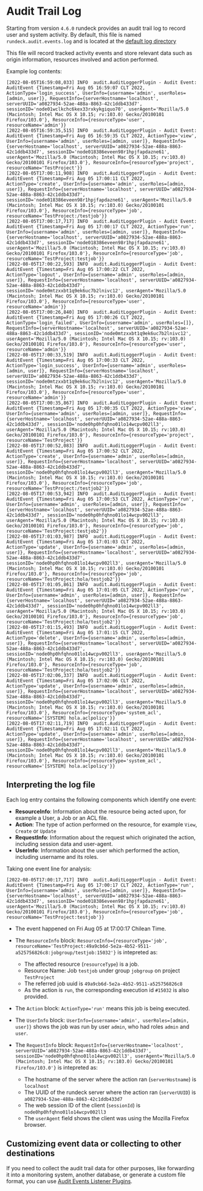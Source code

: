 # Audit Trail Log

Starting from version `4.6.0` rundeck provides an audit trail log to record user and system activity.
By default, this file is named `rundeck.audit.events.log` and is located at the [default log directory](/administration/configuration/config-file-reference.html#framework-properties)

This file will record tracked activity events and store relevant data such as origin information, resources involved and action performed.

Example log contents:

```
[2022-08-05T16:59:08,033] INFO  audit.AuditLoggerPlugin - Audit Event: AuditEvent {Timestamp=Fri Aug 05 16:59:07 CLT 2022, ActionType='login_success', UserInfo={username='admin', userRoles=[admin, user]}, RequestInfo={serverHostname='localhost', serverUUID='a0827934-52ae-488a-8863-42c1ddb433d7', sessionID='node01wclkchc6kex33rxkykgiquo70', userAgent='Mozilla/5.0 (Macintosh; Intel Mac OS X 10.15; rv:103.0) Gecko/20100101 Firefox/103.0'}, ResourceInfo={resourceType='user', resourceName='admin'}}
[2022-08-05T16:59:35,515] INFO  audit.AuditLoggerPlugin - Audit Event: AuditEvent {Timestamp=Fri Aug 05 16:59:35 CLT 2022, ActionType='view', UserInfo={username='admin', userRoles=[admin, user]}, RequestInfo={serverHostname='localhost', serverUUID='a0827934-52ae-488a-8863-42c1ddb433d7', sessionID='node018386eveen98r1hpjfapdazne61', userAgent='Mozilla/5.0 (Macintosh; Intel Mac OS X 10.15; rv:103.0) Gecko/20100101 Firefox/103.0'}, ResourceInfo={resourceType='project', resourceName='TestProject'}}
[2022-08-05T17:00:11,908] INFO  audit.AuditLoggerPlugin - Audit Event: AuditEvent {Timestamp=Fri Aug 05 17:00:11 CLT 2022, ActionType='create', UserInfo={username='admin', userRoles=[admin, user]}, RequestInfo={serverHostname='localhost', serverUUID='a0827934-52ae-488a-8863-42c1ddb433d7', sessionID='node018386eveen98r1hpjfapdazne61', userAgent='Mozilla/5.0 (Macintosh; Intel Mac OS X 10.15; rv:103.0) Gecko/20100101 Firefox/103.0'}, ResourceInfo={resourceType='job', resourceName='TestProject:/testjob'}}
[2022-08-05T17:00:17,717] INFO  audit.AuditLoggerPlugin - Audit Event: AuditEvent {Timestamp=Fri Aug 05 17:00:17 CLT 2022, ActionType='run', UserInfo={username='admin', userRoles=[admin, user]}, RequestInfo={serverHostname='localhost', serverUUID='a0827934-52ae-488a-8863-42c1ddb433d7', sessionID='node018386eveen98r1hpjfapdazne61', userAgent='Mozilla/5.0 (Macintosh; Intel Mac OS X 10.15; rv:103.0) Gecko/20100101 Firefox/103.0'}, ResourceInfo={resourceType='job', resourceName='TestProject:testjob'}}
[2022-08-05T17:00:22,593] INFO  audit.AuditLoggerPlugin - Audit Event: AuditEvent {Timestamp=Fri Aug 05 17:00:22 CLT 2022, ActionType='logout', UserInfo={username='admin', userRoles=[admin, user]}, RequestInfo={serverHostname='localhost', serverUUID='a0827934-52ae-488a-8863-42c1ddb433d7', sessionID='node0mtzxxbt1q9ek6uc7b2lnivc12', userAgent='Mozilla/5.0 (Macintosh; Intel Mac OS X 10.15; rv:103.0) Gecko/20100101 Firefox/103.0'}, ResourceInfo={resourceType='user', resourceName='admin'}}
[2022-08-05T17:00:26,840] INFO  audit.AuditLoggerPlugin - Audit Event: AuditEvent {Timestamp=Fri Aug 05 17:00:26 CLT 2022, ActionType='login_failed', UserInfo={username='admin', userRoles=[]}, RequestInfo={serverHostname='localhost', serverUUID='a0827934-52ae-488a-8863-42c1ddb433d7', sessionID='node0mtzxxbt1q9ek6uc7b2lnivc12', userAgent='Mozilla/5.0 (Macintosh; Intel Mac OS X 10.15; rv:103.0) Gecko/20100101 Firefox/103.0'}, ResourceInfo={resourceType='user', resourceName='admin'}}
[2022-08-05T17:00:33,519] INFO  audit.AuditLoggerPlugin - Audit Event: AuditEvent {Timestamp=Fri Aug 05 17:00:33 CLT 2022, ActionType='login_success', UserInfo={username='admin', userRoles=[admin, user]}, RequestInfo={serverHostname='localhost', serverUUID='a0827934-52ae-488a-8863-42c1ddb433d7', sessionID='node0mtzxxbt1q9ek6uc7b2lnivc12', userAgent='Mozilla/5.0 (Macintosh; Intel Mac OS X 10.15; rv:103.0) Gecko/20100101 Firefox/103.0'}, ResourceInfo={resourceType='user', resourceName='admin'}}
[2022-08-05T17:00:35,867] INFO  audit.AuditLoggerPlugin - Audit Event: AuditEvent {Timestamp=Fri Aug 05 17:00:35 CLT 2022, ActionType='view', UserInfo={username='admin', userRoles=[admin, user]}, RequestInfo={serverHostname='localhost', serverUUID='a0827934-52ae-488a-8863-42c1ddb433d7', sessionID='node0hp0hfqhno01lo14wcpv002ll3', userAgent='Mozilla/5.0 (Macintosh; Intel Mac OS X 10.15; rv:103.0) Gecko/20100101 Firefox/103.0'}, ResourceInfo={resourceType='project', resourceName='TestProject'}}
[2022-08-05T17:00:52,083] INFO  audit.AuditLoggerPlugin - Audit Event: AuditEvent {Timestamp=Fri Aug 05 17:00:52 CLT 2022, ActionType='create', UserInfo={username='admin', userRoles=[admin, user]}, RequestInfo={serverHostname='localhost', serverUUID='a0827934-52ae-488a-8863-42c1ddb433d7', sessionID='node0hp0hfqhno01lo14wcpv002ll3', userAgent='Mozilla/5.0 (Macintosh; Intel Mac OS X 10.15; rv:103.0) Gecko/20100101 Firefox/103.0'}, ResourceInfo={resourceType='job', resourceName='TestProject:/testjob2'}}
[2022-08-05T17:00:53,942] INFO  audit.AuditLoggerPlugin - Audit Event: AuditEvent {Timestamp=Fri Aug 05 17:00:53 CLT 2022, ActionType='run', UserInfo={username='admin', userRoles=[admin, user]}, RequestInfo={serverHostname='localhost', serverUUID='a0827934-52ae-488a-8863-42c1ddb433d7', sessionID='node0hp0hfqhno01lo14wcpv002ll3', userAgent='Mozilla/5.0 (Macintosh; Intel Mac OS X 10.15; rv:103.0) Gecko/20100101 Firefox/103.0'}, ResourceInfo={resourceType='job', resourceName='TestProject:testjob2'}}
[2022-08-05T17:01:03,987] INFO  audit.AuditLoggerPlugin - Audit Event: AuditEvent {Timestamp=Fri Aug 05 17:01:03 CLT 2022, ActionType='update', UserInfo={username='admin', userRoles=[admin, user]}, RequestInfo={serverHostname='localhost', serverUUID='a0827934-52ae-488a-8863-42c1ddb433d7', sessionID='node0hp0hfqhno01lo14wcpv002ll3', userAgent='Mozilla/5.0 (Macintosh; Intel Mac OS X 10.15; rv:103.0) Gecko/20100101 Firefox/103.0'}, ResourceInfo={resourceType='job', resourceName='TestProject:hola/testjob2'}}
[2022-08-05T17:01:05,861] INFO  audit.AuditLoggerPlugin - Audit Event: AuditEvent {Timestamp=Fri Aug 05 17:01:05 CLT 2022, ActionType='run', UserInfo={username='admin', userRoles=[admin, user]}, RequestInfo={serverHostname='localhost', serverUUID='a0827934-52ae-488a-8863-42c1ddb433d7', sessionID='node0hp0hfqhno01lo14wcpv002ll3', userAgent='Mozilla/5.0 (Macintosh; Intel Mac OS X 10.15; rv:103.0) Gecko/20100101 Firefox/103.0'}, ResourceInfo={resourceType='job', resourceName='TestProject:hola/testjob2'}}
[2022-08-05T17:01:15,493] INFO  audit.AuditLoggerPlugin - Audit Event: AuditEvent {Timestamp=Fri Aug 05 17:01:15 CLT 2022, ActionType='delete', UserInfo={username='admin', userRoles=[admin, user]}, RequestInfo={serverHostname='localhost', serverUUID='a0827934-52ae-488a-8863-42c1ddb433d7', sessionID='node0hp0hfqhno01lo14wcpv002ll3', userAgent='Mozilla/5.0 (Macintosh; Intel Mac OS X 10.15; rv:103.0) Gecko/20100101 Firefox/103.0'}, ResourceInfo={resourceType='job', resourceName='TestProject:hola/testjob2'}}
[2022-08-05T17:02:06,337] INFO  audit.AuditLoggerPlugin - Audit Event: AuditEvent {Timestamp=Fri Aug 05 17:02:06 CLT 2022, ActionType='update', UserInfo={username='admin', userRoles=[admin, user]}, RequestInfo={serverHostname='localhost', serverUUID='a0827934-52ae-488a-8863-42c1ddb433d7', sessionID='node0hp0hfqhno01lo14wcpv002ll3', userAgent='Mozilla/5.0 (Macintosh; Intel Mac OS X 10.15; rv:103.0) Gecko/20100101 Firefox/103.0'}, ResourceInfo={resourceType='system_acl', resourceName='[SYSTEM] hola.aclpolicy'}}
[2022-08-05T17:02:11,719] INFO  audit.AuditLoggerPlugin - Audit Event: AuditEvent {Timestamp=Fri Aug 05 17:02:11 CLT 2022, ActionType='update', UserInfo={username='admin', userRoles=[admin, user]}, RequestInfo={serverHostname='localhost', serverUUID='a0827934-52ae-488a-8863-42c1ddb433d7', sessionID='node0hp0hfqhno01lo14wcpv002ll3', userAgent='Mozilla/5.0 (Macintosh; Intel Mac OS X 10.15; rv:103.0) Gecko/20100101 Firefox/103.0'}, ResourceInfo={resourceType='system_acl', resourceName='[SYSTEM] hola.aclpolicy'}}
```

## Interpreting the log file

Each log entry contains the following components which identify one event:
* **ResourceInfo**: Information about the resource being acted upon, for example a User, a Job or an ACL file.
* **Action**: The type of action performed on the resource, for example `View`, `Create` or `Update`
* **RequestInfo**: Information about the request which originated the action, including session data and user-agent.
* **UserInfo**: Information about the user which performed the action, including username and its roles.

Taking one event line for analysis:
```
[2022-08-05T17:00:17,717] INFO  audit.AuditLoggerPlugin - Audit Event: AuditEvent {Timestamp=Fri Aug 05 17:00:17 CLT 2022, ActionType='run', UserInfo={username='admin', userRoles=[admin, user]}, RequestInfo={serverHostname='localhost', serverUUID='a0827934-52ae-488a-8863-42c1ddb433d7', sessionID='node018386eveen98r1hpjfapdazne61', userAgent='Mozilla/5.0 (Macintosh; Intel Mac OS X 10.15; rv:103.0) Gecko/20100101 Firefox/103.0'}, ResourceInfo={resourceType='job', resourceName='TestProject:testjob'}}
```

* The event happened on Fri Aug 05 at 17:00:17 Chilean Time.

* The `ResourceInfo` block: `ResourceInfo={resourceType='job', resourceName='TestProject:49a9cb6d-5e2a-4b52-9511-a525756826c8:jobgroup/testjob:15032'}` is intepreted as:
  - The affected resource (`resourceType`) is a job.
  - Resource Name: Job `testjob` under group `jobgroup` on project `TestProject`
  - The referred job uuid is `49a9cb6d-5e2a-4b52-9511-a525756826c8`
  - As the action is `run`, the corresponding execution id `#15032` is also provided.

* The `Action` block: `ActionType='run'` means this job is being executed.

* The `UserInfo` block: `UserInfo={username='admin', userRoles=[admin, user]}` shows the job was run by user `admin`, who had roles `admin` and `user`.

* The `RequestInfo` block: `RequestInfo={serverHostname='localhost', serverUUID='a0827934-52ae-488a-8863-42c1ddb433d7', sessionID='node0hp0hfqhno01lo14wcpv002ll3', userAgent='Mozilla/5.0 (Macintosh; Intel Mac OS X 10.15; rv:103.0) Gecko/20100101 Firefox/103.0'}` is intepreted as:
    - The hostname of the server where the action ran (`serverHostname`) is `localhost`
    - The UUID of the rundeck server where the action ran (`serverUUID`) is `a0827934-52ae-488a-8863-42c1ddb433d7`
    - The web session ID of the client (`sessionId`) is `node0hp0hfqhno01lo14wcpv002ll3`
    - The `userAgent` field shows the client was using the Mozilla Firefox browser.

## Customizing event data or collecting to other destinations

If you need to collect the audit trail data for other purposes, like forwarding it into a monitoring system, another database, or generate a custom file format,
you can use [Audit Events Listener Plugins](/developer/audit-events-listeners).
